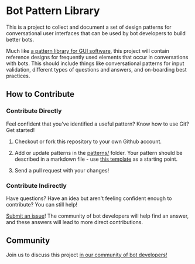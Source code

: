 # Bot Pattern Library

This is a project to collect and document a set of design patterns for conversational user interfaces that can be used by bot developers to build better bots.

Much like [a pattern library for GUI software](http://styleguides.io/examples.html), this project will contain reference designs for frequently used elements that occur in conversations with bots. This should include things like conversational patterns for input validation, different types of questions and answers, and on-boarding best practices.

## How to Contribute

### Contribute Directly

Feel confident that you've identified a useful pattern? Know how to use Git? Get started!

1. Checkout or fork this repository to your own Github account.

2. Add or update patterns in the [patterns/](https://github.com/howdyai/bot-pattern-library/tree/master/patterns) folder.  Your pattern should be described in a markdown file - use [this template](https://github.com/howdyai/bot-pattern-library/blob/master/patterns/template.md) as a starting point.

3. Send a pull request with your changes!

### Contribute Indirectly

Have questions? Have an idea but aren't feeling confident enough to contribute? You can still help!

[Submit an issue](https://github.com/howdyai/bot-pattern-library/issues)! The community of bot developers will help find an answer, and these answers will lead to more direct contributions.

## Community

Join us to discuss this project [in our community of bot developers!](http://dev4slack.xoxco.com)
